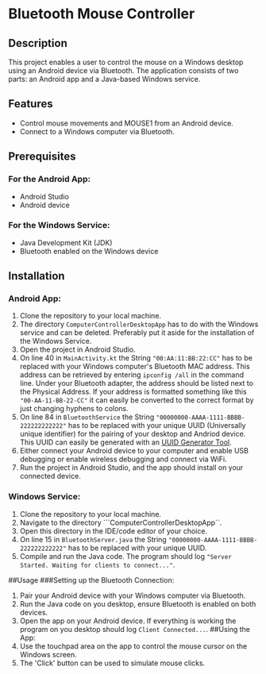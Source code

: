 # Bluetooth Mouse Controller

## Description
This project enables a user to control the mouse on a Windows desktop using an Android device via Bluetooth. The application consists of two parts: an Android app and a Java-based Windows service.

## Features
- Control mouse movements and MOUSE1 from an Android device.
- Connect to a Windows computer via Bluetooth.

## Prerequisites
### For the Android App:
- Android Studio
- Android device

### For the Windows Service:
- Java Development Kit (JDK)
- Bluetooth enabled on the Windows device

## Installation
### Android App:
1. Clone the repository to your local machine.
2. The directory ```ComputerControllerDesktopApp``` has to do with the Windows service and can be deleted. Preferably put it aside for the installation of the Windows Service.  
3. Open the project in Android Studio.
4. On line 40 in ```MainActivity.kt``` the String ```"00:AA:11:BB:22:CC"``` has to be replaced with your Windows computer's Bluetooth MAC address. This address can be retrieved by entering ```ipconfig /all``` in the command line. Under your Bluetooth adapter, the address should be listed next to the Physical Address. If your address is formatted something like this ```"00-AA-11-BB-22-CC"``` it can easily be converted to the correct format by just changing hyphens to colons.
5. On line 84 in ```BluetoothService``` the String ```"00000000-AAAA-1111-BBBB-222222222222"``` has to be replaced with your unique UUID (Universally unique identifier) for the pairing of your desktop and Andriod device. This UUID can easily be generated with an [UUID Generator Tool](https://www.uuidgenerator.net/).
6. Either connect your Android device to your computer and enable USB debugging or enable wireless debugging and connect via WiFi.
7. Run the project in Android Studio, and the app should install on your connected device.

### Windows Service:
1. Clone the repository to your local machine.
2. Navigate to the directory ```ComputerControllerDesktopApp``.
3. Open this directory in the IDE/code editor of your choice.
4. On line 15 in ```BluetoothServer.java``` the String ```"00000000-AAAA-1111-BBBB-222222222222"``` has to be replaced with your unique UUID.
5. Compile and run the Java code. The program should log ``` "Server Started. Waiting for clients to connect..." ```.
   
##Usage
###Setting up the Bluetooth Connection:
1. Pair your Android device with your Windows computer via Bluetooth.
2. Run the Java code on you desktop, ensure Bluetooth is enabled on both devices.
3. Open the app on your Android device. If everything is working the program on you desktop should log ```Client Connected...```.
##Using the App:
1. Use the touchpad area on the app to control the mouse cursor on the Windows screen.
2. The 'Click' button can be used to simulate mouse clicks.
